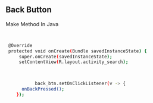 ## Back Button

Make Method In Java

   ```bash


    @Override
    protected void onCreate(Bundle savedInstanceState) {
        super.onCreate(savedInstanceState);
        setContentView(R.layout.activity_search);


      
              back_btn.setOnClickListener(v -> {
         onBackPressed();
       });



   ```
